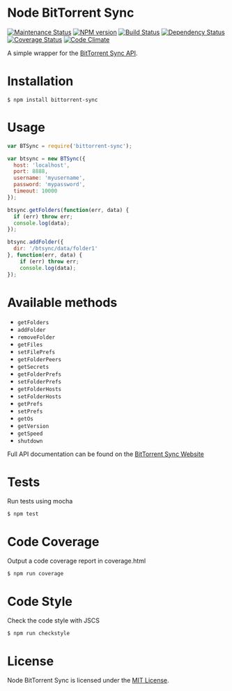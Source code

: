 Node BitTorrent Sync
====================

[![Maintenance Status][status-image]][status-url] [![NPM version][npm-image]][npm-url] [![Build Status][travis-image]][travis-url] [![Dependency Status][deps-image]][deps-url] [![Coverage Status][coverage-image]][coverage-url] [![Code Climate][climate-image]][climate-url]

A simple wrapper for the [BitTorrent Sync API](http://www.bittorrent.com/intl/en/sync/developers/api).

# Installation

    $ npm install bittorrent-sync

# Usage

```javascript
var BTSync = require('bittorrent-sync');

var btsync = new BTSync({
  host: 'localhost',
  port: 8888,
  username: 'myusername',
  password: 'mypassword',
  timeout: 10000
});

btsync.getFolders(function(err, data) {
  if (err) throw err;
  console.log(data);
});

btsync.addFolder({
  dir: '/btsync/data/folder1'
}, function(err, data) {
    if (err) throw err;
    console.log(data);
});
```

# Available methods

 * `getFolders`
 * `addFolder`
 * `removeFolder`
 * `getFiles`
 * `setFilePrefs`
 * `getFolderPeers`
 * `getSecrets`
 * `getFolderPrefs`
 * `setFolderPrefs`
 * `getFolderHosts`
 * `setFolderHosts`
 * `getPrefs`
 * `setPrefs`
 * `getOs`
 * `getVersion`
 * `getSpeed`
 * `shutdown`

Full API documentation can be found on the [BitTorrent Sync Website](http://www.bittorrent.com/intl/en/sync/developers/api)

# Tests

Run tests using mocha

    $ npm test

# Code Coverage

Output a code coverage report in coverage.html

    $ npm run coverage

# Code Style

Check the code style with JSCS

    $ npm run checkstyle

# License

Node BitTorrent Sync is licensed under the [MIT License](http://www.opensource.org/licenses/mit-license.php).

[npm-url]: https://npmjs.org/package/bittorrent-sync
[npm-image]: http://img.shields.io/npm/v/bittorrent-sync.svg?style=flat

[travis-url]: https://travis-ci.org/yannickcr/node-bittorrent-sync
[travis-image]: http://img.shields.io/travis/yannickcr/node-bittorrent-sync/master.svg?style=flat

[deps-url]: https://gemnasium.com/yannickcr/node-bittorrent-sync
[deps-image]: http://img.shields.io/gemnasium/yannickcr/node-bittorrent-sync.svg?style=flat

[coverage-url]: https://coveralls.io/r/yannickcr/node-bittorrent-sync?branch=master
[coverage-image]: http://img.shields.io/coveralls/yannickcr/node-bittorrent-sync/master.svg?style=flat

[climate-url]: https://codeclimate.com/github/yannickcr/node-bittorrent-sync
[climate-image]: http://img.shields.io/codeclimate/github/yannickcr/node-bittorrent-sync.svg?style=flat

[status-url]: https://github.com/yannickcr/node-bittorrent-sync/pulse
[status-image]: http://img.shields.io/badge/status-maintained-brightgreen.svg?style=flat
